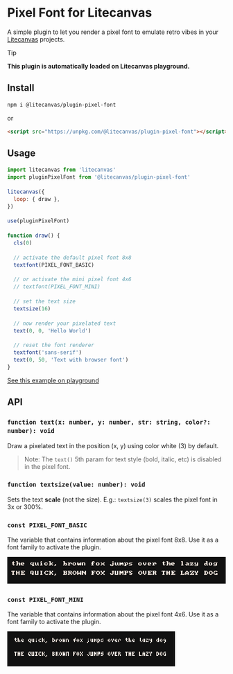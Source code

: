 # Pixel Font for Litecanvas

A simple plugin to let you render a pixel font to emulate retro vibes in your [Litecanvas](https://github.com/litecanvas/game-engine) projects.

<!-- prettier-ignore -->
> [!TIP]
> **This plugin is automatically loaded on Litecanvas playground.**

## Install

```sh
npm i @litecanvas/plugin-pixel-font
```

or

```html
<script src="https://unpkg.com/@litecanvas/plugin-pixel-font"></script>
```

## Usage

```js
import litecanvas from 'litecanvas'
import pluginPixelFont from '@litecanvas/plugin-pixel-font'

litecanvas({
  loop: { draw },
})

use(pluginPixelFont)

function draw() {
  cls(0)

  // activate the default pixel font 8x8
  textfont(PIXEL_FONT_BASIC)

  // or activate the mini pixel font 4x6
  // textfont(PIXEL_FONT_MINI)

  // set the text size
  textsize(16)

  // now render your pixelated text
  text(0, 0, 'Hello World')

  // reset the font renderer
  textfont('sans-serif')
  text(0, 50, 'Text with browser font')
}
```

[See this example on playground](https://litecanvas.js.org?c=eJxtj8FqwzAMhu95Ct3iQEdb6Eqv29hYYGsHLWy34sUKNXh2kZUmW%2Bm7z3YayGCggwSfvl8ymrGS9iS9OF%2BKLKsbW7F2FhTJVhRwzgAq48WsCE2o6RRkAE6SEfiAoLCWjWE46g4N1M4yrLpVABk7jqN4Kz8eX%2FZPm%2FVuf3%2B3LR9CSNI4%2Bmv60laPNYtu2YP%2FmV7LdTmIPHISRA68%2FsFremzFfDlg1rVAaBUSfLuG%2BqgQrhJ83RGzCYTKn9EYB%2B%2BOjMoHAeGQlO7rXUjjX3Mvrb%2FxSLrOi5HyNjp38b5W8wE%2BybUBSp7AXX4B2w56FA%3D%3D)

## API

### `function text(x: number, y: number, str: string, color?: number): void`

Draw a pixelated text in the position (x, y) using color white (3) by default.

> Note: The `text()` 5th param for text style (bold, italic, etc) is disabled in the pixel font.

### `function textsize(value: number): void`

Sets the text **scale** (not the size). E.g.: `textsize(3)` scales the pixel font in 3x or 300%.

### `const PIXEL_FONT_BASIC`

The variable that contains information about the pixel font 8x8. Use it as a font family to activate the plugin.

![](images/font8x8.png)

### `const PIXEL_FONT_MINI`

The variable that contains information about the pixel font 4x6. Use it as a font family to activate the plugin.

![](images/font4x6.png)
